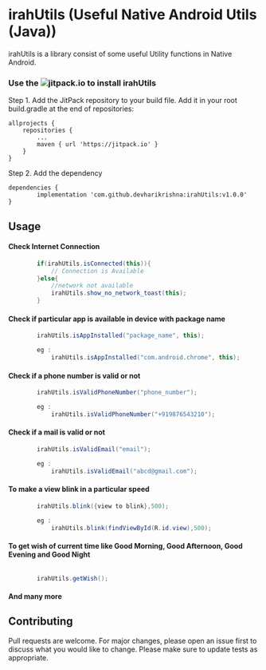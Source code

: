 # irahUtils (Useful Native Android Utils (Java))

irahUtils is a library consist of some useful Utility functions in Native Android.

### Use the ![jitpack.io](https://jitpack.io) to install irahUtils

Step 1. Add the JitPack repository to your build file. Add it in your root build.gradle at the end of repositories:

	allprojects {
		repositories {
			...
			maven { url 'https://jitpack.io' }
		}
	}

  Step 2. Add the dependency

  	dependencies {
	        implementation 'com.github.devharikrishna:irahUtils:v1.0.0'
	}

## Usage

#### Check Internet Connection

```java
        if(irahUtils.isConnected(this)){
            // Connection is Available
        }else{
            //network not available
            irahUtils.show_no_network_toast(this);
        }

```

#### Check if particular app is available in device with package name

```java
        irahUtils.isAppInstalled("package_name", this);

        eg : 
            irahUtils.isAppInstalled("com.android.chrome", this);
```

#### Check if a phone number is valid or not
```java
        irahUtils.isValidPhoneNumber("phone_number");

        eg : 
            irahUtils.isValidPhoneNumber("+919876543210");
```

#### Check if a mail is valid or not
```java
        irahUtils.isValidEmail("email");

        eg : 
            irahUtils.isValidEmail("abcd@gmail.com");
```


#### To make a view blink in a particular speed
```java
        irahUtils.blink({view to blink},500);

        eg : 
            irahUtils.blink(findViewById(R.id.view),500);
```

#### To get wish of current time like Good Morning, Good Afternoon, Good Evening and Good Night
```java

        irahUtils.getWish();

```



#### And many more

## Contributing
Pull requests are welcome. For major changes, please open an issue first to discuss what you would like to change.
Please make sure to update tests as appropriate.
